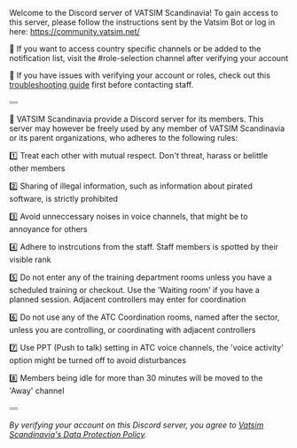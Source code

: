 Welcome to the Discord server of VATSIM Scandinavia!
To gain access to this server, please follow the instructions sent by the Vatsim Bot or log in here: https://community.vatsim.net/

:bell: If you want to access country specific channels or be added to the notification list, visit the #role-selection channel after verifying your account

:thinking: If you have issues with verifying your account or roles, check out this [troubleshooting guide](https://vatsim-scandinavia.org/forums/topic/3560-discord-access-troubleshooting/) first before contacting staff.

▫️▫️▫️

:bookmark: VATSIM Scandinavia provide a Discord server for its members. This server may however be freely used by any member of VATSIM Scandinavia or its parent organizations, who adheres to the following rules:

:one: Treat each other with mutual respect. Don't threat, harass or belittle other members

:two: Sharing of illegal information, such as information about pirated software, is strictly prohibited

:three: Avoid unneccessary noises in voice channels, that might be to annoyance for others

:four: Adhere to instrcutions from the staff. Staff members is spotted by their visible rank

:five: Do not enter any of the training department rooms unless you have a scheduled training or checkout. Use the 'Waiting room' if you have a planned session. Adjacent controllers may enter for coordination

:six: Do not use any of the ATC Coordination rooms, named after the sector, unless you are controlling, or coordinating with adjacent controllers

:seven: Use PPT (Push to talk) setting in ATC voice channels, the 'voice activity' option might be turned off to avoid disturbances

:eight: Members being idle for more than 30 minutes will be moved to the 'Away' channel

▫️▫️▫️

_By verifying your account on this Discord server, you agree to [Vatsim Scandinavia's Data Protection Policy](https://vatsim-scandinavia.org/about/data-protection-policy/)._
